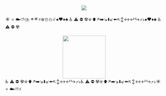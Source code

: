 <h1 align="center"> <a href="https://x0blank.github.io/"> <img src="https://readme-typing-svg.herokuapp.com/?lines=console.log(%22Hello%2C%20World!%22);x0blank祝您今天愉快!&center=true&size=27"> </a> </h1>


☀️ ⭐ ☁️⛅⛈️ ️☂️☔⚡❄️☃️⛄☄️♠️♥️♦️♣️ ♿ ⚠️ ⛔ ☢️☣️⬆️↗️➡️↘️⬇️↙️⬅️↖️↕️↔️↩️↪️⤴️⤵️♠️♥️♦️♣️ ♿ ⚠️ ⛔ ☢️
<div align="center"> <img height="137px" src="https://github-readme-stats.vercel.app/api?username=x0blank&hide_title=true&hide_border=true&show_icons=trueline_height=21&text_color=000&icon_color=000&bg_color=0,ea6161,ffc64d,fffc4d,52fa5a&theme=graywhite" /> </div>
♿ ⚠️ ⛔ ☢️☣️⬆️↗️➡️↘️⬇️↙️⬅️↖️↕️↔️↩️↪️⤴️⤵️♿ ⚠️ ⛔ ☢️☣️⬆️↗️➡️↘️⬇️↙️⬅️↖️↕️↔️↩️↪️⤴️⤵️☀️ ⭐ ☁️⛅⚡



